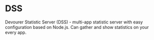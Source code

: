 # DSS
Devourer Statistic Server (DSS) - multi-app statistic server with easy configuration based on Node.js. Can gather and show statistics on your every app.

